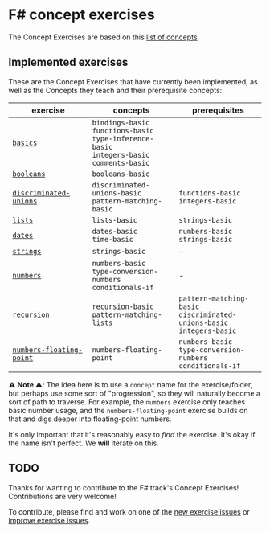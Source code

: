 # F&#35; concept exercises

The Concept Exercises are based on this [list of concepts][reference-shared].

## Implemented exercises

These are the Concept Exercises that have currently been implemented, as well as the Concepts they teach and their prerequisite concepts:

| exercise                                                            | concepts                                                                                                    | prerequisites                                                                  |
| ------------------------------------------------------------------- | ----------------------------------------------------------------------------------------------------------- | ------------------------------------------------------------------------------ |
| [`basics`][concept-exercise-basics]                                 | `bindings-basic`<br/>`functions-basic`<br/>`type-inference-basic`<br/>`integers-basic`<br/>`comments-basic` |
| [`booleans`][concept-exercise-booleans]                             | `booleans-basic`                                                                                            |                                                                                |
| [`discriminated-unions`][concept-exercise-discriminated-unions]     | `discriminated-unions-basic`<br/>`pattern-matching-basic`                                                   | `functions-basic`<br/>`integers-basic`                                         |
| [`lists`][concept-exercise-lists]                                   | `lists-basic`                                                                                               | `strings-basic`                                                                |
| [`dates`][concept-exercise-dates]                                   | `dates-basic`<br/>`time-basic`                                                                              | `numbers-basic`<br/>`strings-basic`                                            |
| [`strings`][concept-exercise-strings]                               | `strings-basic`                                                                                             | -                                                                              |
| [`numbers`][concept-exercise-numbers]                               | `numbers-basic`<br/>`type-conversion-numbers`<br/>`conditionals-if`                                         | -                                                                              |
| [`recursion`][concept-exercise-recursion]                           | `recursion-basic`<br/>`pattern-matching-lists`                                                              | `pattern-matching-basic`<br/>`discriminated-unions-basic`<br/>`integers-basic` |
| [`numbers-floating-point`][concept-exercise-numbers-floating-point] | `numbers-floating-point`                                                                                    | `numbers-basic`<br/>`type-conversion-numbers`<br/>`conditionals-if`            | - |

**⚠ Note ⚠**: The idea here is to use a `concept` name for the exercise/folder, but perhaps use some sort of "progression", so they will naturally become a sort of path to traverse. For example, the `numbers` exercise only teaches basic number usage, and the `numbers-floating-point` exercise builds on that and digs deeper into floating-point numbers.

It's only important that it's reasonably easy to _find_ the exercise. It's okay if the name isn't perfect. We **will** iterate on this.

## TODO

Thanks for wanting to contribute to the F# track's Concept Exercises! Contributions are very welcome!

To contribute, please find and work on one of the [new exercise issues][issues-new-exercise] or [improve exercise issues][issues-improve-exercise].

[reference-shared]: ../../reference/README.md
[reference]: ./reference.md
[concept-exercises]: ./concept/README.md
[concept-exercise-booleans]: ./booleans/.meta/design.md
[concept-exercise-dates]: ./dates/.meta/design.md
[concept-exercise-lists]: ./lists/.meta/design.md
[concept-exercise-strings]: ./strings/.meta/design.md
[concept-exercise-numbers]: ./numbers/.meta/design.md
[concept-exercise-recursion]: ./recursion/.meta/design.md
[concept-exercise-discriminated-unions]: ./discriminated-unions/.meta/design.md
[concept-exercise-numbers-floating-point]: ./numbers-floating-point/.meta/design.md
[concept-exercise-basics]: ./basics/.meta/design.md
[issues-new-exercise]: https://github.com/exercism/v3/issues?utf8=%E2%9C%93&q=is%3Aopen+label%3Atrack%2Ffsharp+label%3Atype%2Fnew-exercise+label%3Astatus%2Fhelp-wanted
[issues-improve-exercise]: https://github.com/exercism/v3/issues?utf8=%E2%9C%93&q=is%3Aopen+label%3Atrack%2Ffsharp+label%3Atype%2Fimprove-exercise+label%3Astatus%2Fhelp-wanted
